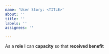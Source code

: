 ```yaml
---
name: 'User Story: <TITLE>'
about: ''
title: ''
labels: ''
assignees: ''

---
```


As a **role** I can **capacity** so that **received benefit**
